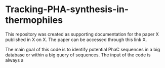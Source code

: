 # Tracking-PHA-synthesis-in-thermophiles

This repository was created as supporting documentation for the paper X published in X on X. The paper can be accessed through this link X. 

The main goal of this code is to identify potential PhaC sequences in a big database or within a big query of sequences. The input of the code is always a 
